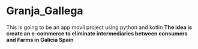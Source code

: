 # Granja_Gallega
This is going to be an app movil project using python and kotlin
**The idea is create an e-commerce to eliminate intermediaries between consumers and Farms in Galicia Spain**